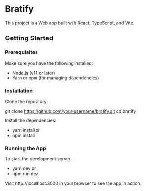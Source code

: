 # Bratify

This project is a Web app built with React, TypeScript, and Vite.

## Getting Started

### Prerequisites
Make sure you have the following installed:

- Node.js (v14 or later)
- Yarn or npm (for managing dependencies)

### Installation

Clone the repository:

git clone https://github.com/your-username/bratify.git
cd bratify

Install the dependencies:

- yarn install
or
- npm install

### Running the App

To start the development server:

- yarn dev
or
- npm run dev

Visit http://localhost:3000 in your browser to see the app in action.

